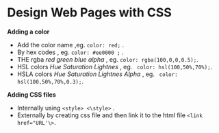 # Design Web Pages with CSS

**Adding a color**

+ Add the color name ,eg. ` color: red; ` .
+ By hex codes , eg. `color: #ee0000 ;` .
+ THE rgba *red green blue alpha* , eg. `color: rgba(100,0,0,0.5);`.
+ HSL colors *Hue Saturation Lightnes* , eg. ` color: hsl(100,50%,70%);`.
+ HSLA colors *Hue Saturation Lightnes Alpha* , eg. ` color: hsl(100,50%,70%,0.3);`.

**Adding CSS files**

+ Internally using `<style> <\style>` .
+ Externally by creating css file and then link it to the html file `<link href="URL'\>`.